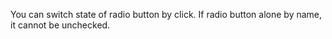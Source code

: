 You can switch state of radio button by click. If radio button alone by name, it cannot be unchecked.
